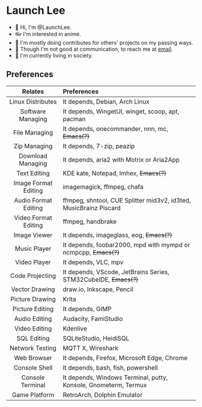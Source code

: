 # Launch Lee

- 👋 Hi, I'm @LaunchLee.
- 👓 I'm interested in anime.
- 🚗 I'm mostly doing contributes for others' projects on my passing ways.
- 📮 Though I'm not good at communication, to reach me at [email](mailto:lee2487596275@outlook.com).
- 🏫 I'm currently living in society.

## Preferences

| Relates | Preferences |
| :-----: | :---------- |
| Linux Distributes | It depends, Debian, Arch Linux |
| Software Managing | It depends, WingetUI, winget, scoop, apt, pacman |
| File Managing | It depends, onecommander, nnn, mc, ~~Emacs(?)~~ |
| Zip Managing | It depends, 7-zip, peazip |
| Download Managing | It depends, aria2 with Motrix or Aria2App |
| Text Editing | KDE kate, Notepad, Imhex, ~~Emacs(?)~~ |
| Image Format Editing | imagemagick, ffmpeg, chafa |
| Audio Format Editing | ffmpeg, shntool, CUE Splitter mid3v2, id3ted, MusicBrainz Piscard |
| Video Format Editing | ffmpeg, handbrake |
| Image Viewer | It depends, imageglass, eog, ~~Emacs(?)~~ |
| Music Player | It depends, foobar2000, mpd with mympd or ncmpcpp, ~~Emacs(?)~~ |
| Video Player | It depends, VLC, mpv |
| Code Projecting | It depends, VScode, JetBrains Series, STM32CubeIDE, ~~Emacs(?)~~ |
| Vector Drawing | draw.io, Inkscape, Pencil |
| Picture Drawing | Krita |
| Picture Editing | It depends, GIMP |
| Audio Editing | Audacity, FamiStudio |
| Video Editing | Kdenlive |
| SQL Editing | SQLiteStudio, HeidiSQL |
| Network Testing | MQTT X, Wireshark |
| Web Browser | It depends, Firefox, Microsoft Edge, Chrome |
| Console Shell | It depends, bash, fish, powershell |
| Console Terminal | It depends, Windows Terminal, putty, Konsole, Gnometerm, Termux |
| Game Platform | RetroArch, Dolphin Emulator |

<!---
LaunchLee/LaunchLee is a ✨ special ✨ repository because its `README.md` (this file) appears on your GitHub profile.
You can click the Preview link to take a look at your changes.
--->
